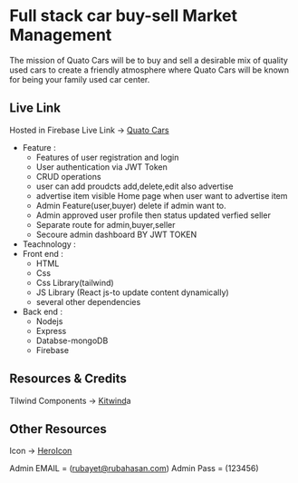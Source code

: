 # Full stack car buy-sell Market Management

The mission of Quato Cars will be to buy and sell a desirable mix of quality used cars to create a friendly atmosphere where Quato Cars will be known for being your family used car center.

## Live Link

Hosted in Firebase Live Link -> [Quato Cars]()

- Feature :
  - Features of user registration and login
  - User authentication via JWT Token
  - CRUD operations
  - user can add proudcts add,delete,edit also advertise
  - advertise item visible Home page when user want to advertise item
  - Admin Feature(user,buyer) delete if admin want to.
  - Admin approved user profile then status updated verfied seller
  - Separate route for admin,buyer,seller
  - Secoure admin dashboard BY JWT TOKEN
- Teachnology :
- Front end :
  - HTML
  - Css
  - Css Library(tailwind)
  - JS Library (React js-to update content dynamically)
  - several other dependencies
- Back end :
  - Nodejs
  - Express
  - Databse-mongoDB
  - Firebase

## Resources & Credits

Tilwind Components ->
[Kitwind](https://kitwind.io/products/kometa/components)a

## Other Resources

Icon -> [HeroIcon](https://heroicons.com/)

Admin EMAIL = (rubayet@rubahasan.com)
Admin Pass = (123456)
